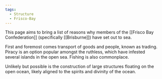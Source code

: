 ```yaml
---
tags:
  - Structure
  - Frisco-Bay
---
```

This page aims to bring a list of reasons why members of the [[Frisco Bay Confederation]] (specifically [[Brisburne]]) have set out to sea. 

First and foremost comes transport of goods and people, known as trading. 
Piracy is an option popular amongst the ruthless, which have infested several islands in the open sea.
Fishing is also commonplace.

Unlikely but possible is the construction of large structures floating on the open ocean, likely aligned to the spirits and divinity of the ocean. 
